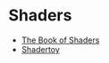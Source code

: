 # Shaders

- [The Book of Shaders](https://thebookofshaders.com)
- [Shadertoy](https://www.shadertoy.com)
